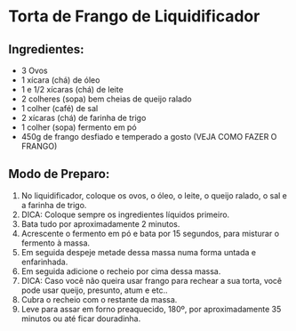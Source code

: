 # Torta de Frango de Liquidificador

## Ingredientes:

* 3 Ovos
* 1 xícara (chá) de óleo
* 1 e 1/2 xícaras (chá) de leite
* 2 colheres (sopa) bem cheias de queijo ralado
* 1 colher (café) de sal
* 2 xícaras (chá) de farinha de trigo
* 1 colher (sopa) fermento em pó
* 450g de frango desfiado e temperado a gosto (VEJA COMO FAZER O FRANGO)

## Modo de Preparo:

1. No liquidificador, coloque os ovos, o óleo, o leite, o queijo ralado, o sal e a farinha de trigo.
2. DICA: Coloque sempre os ingredientes líquidos primeiro.
3. Bata tudo por aproximadamente 2 minutos.
4. Acrescente o fermento em pó e bata por 15 segundos, para misturar o fermento à massa.
5. Em seguida despeje metade dessa massa numa forma untada e enfarinhada.
6. Em seguida adicione o recheio por cima dessa massa.
7. DICA: Caso você não queira usar frango para rechear a sua torta, você pode usar queijo, presunto, atum e etc..
8. Cubra o recheio com o restante da massa.
9. Leve para assar em forno preaquecido, 180º, por aproximadamente 35 minutos ou até ficar douradinha.